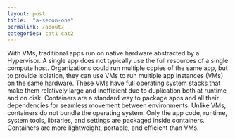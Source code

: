 ```yaml
---
layout: post
title:  "a-secon-one"
permalink: /about/
categories: cat1 cat2
---
```



With VMs, traditional apps run on native hardware abstracted by a Hypervisor. A single app does not typically use the full resources of a single compute host. Organizations could run multiple copies of the same app, but to provide isolation, they can use VMs to run multiple app instances (VMs) on the same hardware. These VMs have full operating system stacks that make them relatively large and inefficient due to duplication both at runtime and on disk. Containers are a standard way to package apps and all their dependencies for seamless movement between environments. Unlike VMs, containers do not bundle the operating system. Only the app code, runtime, system tools, libraries, and settings are packaged inside containers. Containers are more lightweight, portable, and efficient than VMs.
